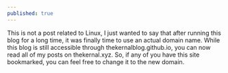 ```yaml
---
published: true
---
```

This is not a post related to Linux, I just wanted to say that after running this blog for a long time, it was finally time to use an actual domain name. While this blog is still accessible through thekernalblog.github.io, you can now read all of my posts on thekernal.xyz. So, if any of you have this site bookmarked, you can feel free to change it to the new domain.

